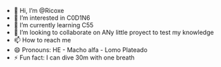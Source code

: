 - 👋 Hi, I’m @Ricoxe
- 👀 I’m interested in C0D1N6
- 🌱 I’m currently learning C55
- 💞️ I’m looking to collaborate on ANy little proyect to test my knowledge 
- 📫 How to reach me 
- 😄 Pronouns: HE - Macho alfa - Lomo Plateado
- ⚡ Fun fact: I can dive 30m with one breath

<!---
Ricoxe/Ricoxe is a ✨ special ✨ repository because its `README.md` (this file) appears on your GitHub profile.
You can click the Preview link to take a look at your changes.
--->
